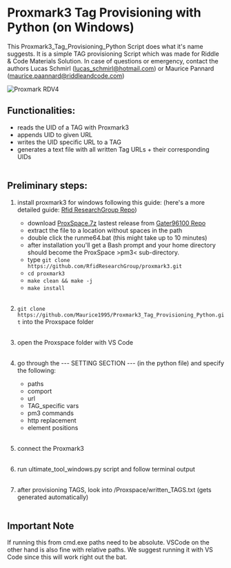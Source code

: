# Proxmark3 Tag Provisioning with Python (on Windows)

This Proxmark3_Tag_Provisioning_Python Script does what it's name suggests.
It is a simple TAG provisioning Script which was made for Riddle & Code Materials Solution.
In case of questions or emergency, contact the authors Lucas Schmirl (lucas_schmirl@hotmail.com) or Maurice Pannard (maurice.paannard@riddleandcode.com)

![Proxmark RDV4](https://user-images.githubusercontent.com/45564963/143783928-d8c88f55-1992-4423-ab88-0adab231d4ea.png)

## Functionalities:

- reads the UID of a TAG with Proxmark3
- appends UID to given URL
- writes the UID specific URL to a TAG
- generates a text file with all written Tag URLs + their corresponding UIDs<br /><br />

## Preliminary steps: <br />

1. install proxmark3 for windows following this guide: (here's a more detailed guide: [Rfid ResearchGroup Repo](https://github.com/RfidResearchGroup/proxmark3/blob/master/doc/md/Installation_Instructions/Windows-Installation-Instructions.md)) <br />
   - download [ProxSpace.7z](https://github.com/Gator96100/ProxSpace/releases/download/v3.10/ProxSpace.7z) lastest release from [Gater96100 Repo](https://github.com/Gator96100/ProxSpace/releases)
   - extract the file to a location without spaces in the path
   - double click the runme64.bat (this might take up to 10 minutes)
   - after installation you'll get a Bash prompt and your home directory should become the ProxSpace >pm3< sub-directory.
   - type ```git clone https://github.com/RfidResearchGroup/proxmark3.git```
   - ```cd proxmark3```
   - ```make clean && make -j```
   - ```make install``` <br /><br />


2. ```git clone https://github.com/Maurice1995/Proxmark3_Tag_Provisioning_Python.git``` into the Proxspace folder <br /><br />
3. open the Proxspace folder with VS Code <br /><br />
4. go through the --- SETTING SECTION --- (in the python file) and specify the following: <br />
   - paths <br />
   - comport <br />
   - url <br />
   - TAG_specific vars <br />
   - pm3 commands <br />
   - http replacement <br />
   - element positions <br /><br />
5. connect the Proxmark3 <br /><br />
6. run ultimate_tool_windows.py script and follow terminal output <br /><br />
7. after provisioning TAGS, look into /Proxspace/written_TAGS.txt (gets generated automatically) <br /><br />

## Important Note
If running this from cmd.exe paths need to be absolute.
VSCode on the other hand is also fine with relative paths.
We suggest running it with VS Code since this will work right out the bat. 

